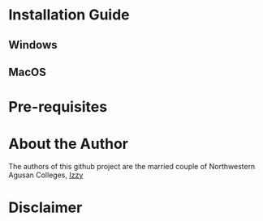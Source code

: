 # Installation Guide
## Windows
## MacOS
# Pre-requisites
# About the Author
The authors of this github project are the married couple of Northwestern Agusan Colleges, [Izzy](https://www.facebook.com/izzy.deniega.24)
# Disclaimer
